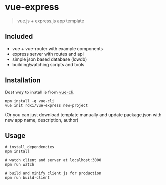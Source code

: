 vue-express
==========

> vue.js + express.js app template

## Included
 - vue + vue-router with example components
 - express server with routes and api
 - simple json based database (lowdb)
 - building\watching scripts and tools

## Installation

Best way to install is from [vue-cli](https://github.com/vuejs/vue-cli).

```
npm install -g vue-cli
vue init rdxi/vue-express new-project
```

(Or you can just download template manually and update package.json with new app name, description, author)

## Usage

```
# install dependencies
npm install

# watch client and server at localhost:3000
npm run watch

# build and minify client js for production
npm run build-client
```
